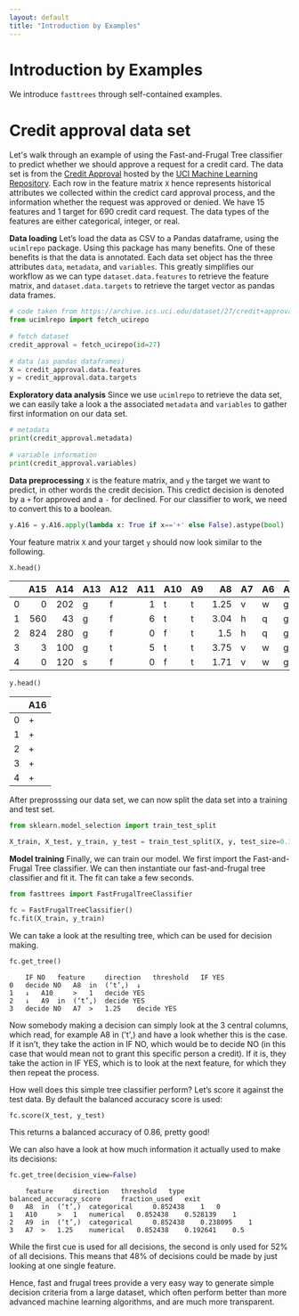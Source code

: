 ```yaml
---
layout: default
title: "Introduction by Examples"
---
```

# Introduction by Examples
We introduce ``fasttrees`` through self-contained examples.


# Credit approval data set
Let's walk through an example of using the Fast-and-Frugal Tree classifier to predict whether we should approve a request for a credit card.
The data set is from the [Credit Approval](https://archive.ics.uci.edu/dataset/27/credit+approval) hosted by the [UCI Machine Learning Repository](https://archive.ics.uci.edu/).
Each row in the feature matrix `X` hence represents historical attributes we collected within the credict card approval process, and the information whether the request was approved or denied.
We have 15 features and 1 target for 690 credit card request.
The data types of the features are either categorical, integer, or real.


**Data loading**
Let’s load the data as CSV to a Pandas dataframe, using the `ucimlrepo` package.
Using this package has many benefits.
One of these benefits is that the data is annotated.
Each data set object has the three attributes `data`, `metadata`, and `variables`.
This greatly simplifies our workflow as we can type ``dataset.data.features`` to retrieve the feature matrix, and ``dataset.data.targets`` to retrieve the target vector as pandas data frames.
```python
# code taken from https://archive.ics.uci.edu/dataset/27/credit+approval
from ucimlrepo import fetch_ucirepo 
  
# fetch dataset 
credit_approval = fetch_ucirepo(id=27) 
  
# data (as pandas dataframes) 
X = credit_approval.data.features 
y = credit_approval.data.targets 
```

**Exploratory data analysis**
Since we use `ucimlrepo` to retrieve the data set, we can easily take a look a the associated `metadata` and `variables` to gather first information on our data set.
```python
# metadata 
print(credit_approval.metadata) 
  
# variable information 
print(credit_approval.variables) 
```

**Data preprocessing**
`X` is the feature matrix, and `y` the target we want to predict, in other words the credit decision.
This credict decision is denoted by a `+` for approved and a `-` for declined. 
For our classifier to work, we need to convert this to a boolean.

```python
y.A16 = y.A16.apply(lambda x: True if x=='+' else False).astype(bool)
```


Your feature matrix `X` and your target `y` should now look similar to the following.
```python
X.head()
```

|    |   A15 |   A14 | A13   | A12   |   A11 | A10   | A9   |   A8 | A7   | A6   | A5   | A4   |    A3 |    A2 | A1   |
|---:|------:|------:|:------|:------|------:|:------|:-----|-----:|:-----|:-----|:-----|:-----|------:|------:|:-----|
|  0 |     0 |   202 | g     | f     |     1 | t     | t    | 1.25 | v    | w    | g    | u    | 0     | 30.83 | b    |
|  1 |   560 |    43 | g     | f     |     6 | t     | t    | 3.04 | h    | q    | g    | u    | 4.46  | 58.67 | a    |
|  2 |   824 |   280 | g     | f     |     0 | f     | t    | 1.5  | h    | q    | g    | u    | 0.5   | 24.5  | a    |
|  3 |     3 |   100 | g     | t     |     5 | t     | t    | 3.75 | v    | w    | g    | u    | 1.54  | 27.83 | b    |
|  4 |     0 |   120 | s     | f     |     0 | f     | t    | 1.71 | v    | w    | g    | u    | 5.625 | 20.17 | b    |

```python
y.head()
```

| | A16 |
|-:|:--|
| 0 | + |
| 1 | + |
| 2 | + |
| 3 | + |
| 4 | + |


After preprosssing our data set, we can now split the data set into a training and test set.
```python
from sklearn.model_selection import train_test_split

X_train, X_test, y_train, y_test = train_test_split(X, y, test_size=0.33, random_state=0)
```


**Model training**
Finally, we can train our model.
We first import the Fast-and-Frugal Tree classifier.
We can then instantiate our fast-and-frugal tree classifier and fit it.
The fit can take a few seconds.
```python
from fasttrees import FastFrugalTreeClassifier

fc = FastFrugalTreeClassifier()
fc.fit(X_train, y_train)
```

We can take a look at the resulting tree, which can be used for decision making.
```python
fc.get_tree()
```
```
	IF NO 	feature 	direction 	threshold 	IF YES
0 	decide NO 	A8 	in 	(‘t’,) 	↓
1 	↓ 	A10 	> 	1 	decide YES
2 	↓ 	A9 	in 	(‘t’,) 	decide YES
3 	decide NO 	A7 	> 	1.25 	decide YES
```

Now somebody making a decision can simply look at the 3 central columns, which read, for example A8 in ('t',) and have a look whether this is the case. 
If it isn’t, they take the action in IF NO, which would be to decide NO (in this case that would mean not to grant this specific person a credit). 
If it is, they take the action in IF YES, which is to look at the next feature, for which they then repeat the process.

How well does this simple tree classifier perform? Let’s score it against the test data. By default the balanced accuracy score is used:

```python
fc.score(X_test, y_test)
```

This returns a balanced accuracy of 0.86, pretty good!

We can also have a look at how much information it actually used to make its decisions:

```python
fc.get_tree(decision_view=False)
```

```
	feature 	direction 	threshold 	type 	balanced_accuracy_score 	fraction_used 	exit
0 	A8 	in 	(‘t’,) 	categorical 	0.852438 	1 	0
1 	A10 	> 	1 	numerical 	0.852438 	0.528139 	1
2 	A9 	in 	(‘t’,) 	categorical 	0.852438 	0.238095 	1
3 	A7 	> 	1.25 	numerical 	0.852438 	0.192641 	0.5
```

While the first cue is used for all decisions, the second is only used for 52% of all decisions. This means that 48% of decisions could be made by just looking at one single feature.

Hence, fast and frugal trees provide a very easy way to generate simple decision criteria from a large dataset, which often perform better than more advanced machine learning algorithms, and are much more transparent.
